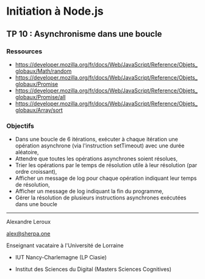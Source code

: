# Initiation à Node.js

## TP 10 : Asynchronisme dans une boucle

### Ressources

- https://developer.mozilla.org/fr/docs/Web/JavaScript/Reference/Objets_globaux/Math/random
- https://developer.mozilla.org/fr/docs/Web/JavaScript/Reference/Objets_globaux/Promise
- https://developer.mozilla.org/fr/docs/Web/JavaScript/Reference/Objets_globaux/Promise/all
- https://developer.mozilla.org/fr/docs/Web/JavaScript/Reference/Objets_globaux/Array/sort

### Objectifs

- Dans une boucle de 6 itérations, exécuter à chaque itération une opération asynchrone (via l'instruction setTimeout) avec une durée aléatoire,
- Attendre que toutes les opérations asynchrones soient résolues,
- Trier les opérations par le temps de résolution utile à leur résolution (par ordre croissant),
- Afficher un message de log pour chaque opération indiquant leur temps de résolution,
- Afficher un message de log indiquant la fin du programme,
- Gérer la résolution de plusieurs instructions asynchrones exécutées dans une boucle

---

Alexandre Leroux

alex@sherpa.one

Enseignant vacataire à l'Université de Lorraine

- IUT Nancy-Charlemagne (LP Ciasie)

- Institut des Sciences du Digital (Masters Sciences Cognitives)
